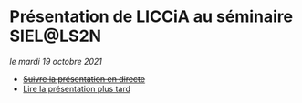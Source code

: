 # Présentation de LICCiA au séminaire SIEL@LS2N

*le mardi 19 octobre 2021*

- ~~[Suivre la présentation en directe](https://slides.com/d/oGGzRqU/live)~~
- [Lire la présentation plus tard](https://slides.com/randria/liccia-ls2n-siel-20211019/fullscreen)
